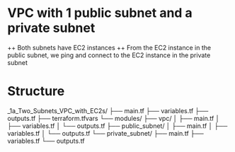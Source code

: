 # VPC with 1 public subnet and a private subnet
++ Both subnets have EC2 instances
++ From the EC2 instance in the public subnet, we ping and connect to the EC2 instance in the private subnet

# Structure
_1a_Two_Subnets_VPC_with_EC2s/
├── main.tf
├── variables.tf
├── outputs.tf
├── terraform.tfvars
└── modules/
    ├── vpc/
    │   ├── main.tf
    │   ├── variables.tf
    │   └── outputs.tf
    ├── public_subnet/
    │   ├── main.tf
    │   ├── variables.tf
    │   └── outputs.tf
    └── private_subnet/
        ├── main.tf
        ├── variables.tf
        └── outputs.tf


